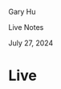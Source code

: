 <link href="../whirlwind.css" rel="stylesheet">

<whirlheader>
    <p>Gary Hu</p>
    <p>Live Notes</p>
    <p>July 27, 2024</p>
</whirlheader>

# Live

